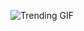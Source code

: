 ![Trending GIF](https://media0.giphy.com/media/v1.Y2lkPThiYjIxNzcyd2c5OGRoeWYyZ2dxcHZ6bXZrcW1iN2xna3N3bHlvYnIzZmVpbG42eiZlcD12MV9naWZzX3NlYXJjaCZjdD1n/CTX0ivSQbI78A/giphy.gif)
